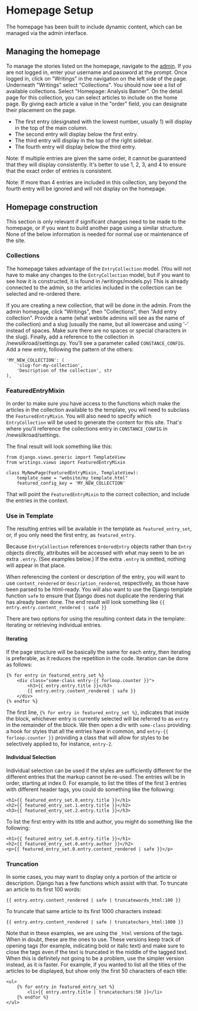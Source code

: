 # Homepage Setup

The homepage has been built to include dynamic content, which can be managed via the admin interface.

## Managing the homepage

To manage the stories listed on the homepage, navigate to the [admin](https://reconnectingasia.csis.org/admin). If you
are not logged in, enter your username and password at the prompt. Once logged in, click on "Writings" in the navigation
on the left side of the page. Underneath "Writings" select "Collections". You should now see a list of available
collections. Select "Homepage: Analysis Banner". On the detail page for this collection, you can select articles to
include on the home page. By giving each article a value in the "order" field, you can designate their placement on the
page.

+ The first entry (designated with the lowest number, usually 1) will display in the top of the main column.
+ The second entry will display below the first entry.
+ The third entry will display in the top of the right sidebar.
+ The fourth entry will display below the third entry.

Note: If multiple entries are given the same order, it cannot be guaranteed that they will display consistently.
It's better to use 1, 2, 3, and 4 to ensure that the exact order of entries is consistent.

Note: If more than 4 entries are included in this collection, any beyond the fourth entry will be ignored and will not
display on the homepage.

## Homepage construction

This section is only relevant if significant changes need to be made to the homepage, or if you want to build another 
page using a similar structure. None of the below information is needed for normal use or maintenance of the site.

### Collections

The homepage takes advantage of the `EntryCollection` model. (You will not have to make any changes to the 
`EntryCollection` model, but if you want to see how it is constructed, it is found in /writings/models.py) This is 
already connected to the admin, so the articles included in the collection can be selected and re-ordered there. 

If you are creating a new collection, that will be done in the admin. From the admin homepage, click "Writings", 
then "Collections", then "Add entry collection". Provide a name (what website admins will see as the name of the 
collection) and a slug (usually the name, but all lowercase and using '-' instead of spaces. Make sure there are no
spaces or special characters in the slug). Finally, add a reference to the collection in /newsilkroad/settings.py.
You'll see a parameter called `CONSTANCE_CONFIG`. Add a new entry, following the pattern of the others:

```
'MY_NEW_COLLECTION': (
    'slug-for-my-collection',
    'Description of the collection', str
),
```

### FeaturedEntryMixin
In order to make sure you have access to the functions which make the articles in the collection available to the 
template, you will need to subclass the `FeaturedEntryMixin`. You will also need to specify which `EntryCollection` will
be used to generate the content for this site. That's where you'll reference the collections entry in `CONSTANCE_CONFIG` 
in /newsilkroad/settings.

The final result will look something like this:

```
from django.views.generic import TemplateView
from writings.views import FeaturedEntryMixin

class MyNewPage(FeaturedEntryMixin, TemplateView):
    template_name = "website/my_template.html"
    featured_config_key = 'MY_NEW_COLLECTION'
```

That will point the `FeaturedEntryMixin` to the correct collection, and include the entries in the context.

### Use in Template

The resulting entries will be available in the template as `featured_entry_set`, or, if you only need the first entry,
as `featured_entry`.

Because `EntryCollection` references `OrderedEntry` objects rather than `Entry` objects directly, attributes will be 
accessed with what may seem to be an extra `.entry`. (See examples below.) If the extra `.entry` is omitted, nothing 
will appear in that place.

When referencing the content or description of the entry, you will want to use `content_rendered` or 
`description_rendered`, respectively, as those have been parsed to be html-ready. You will also want to use the Django
template function `safe` to ensure that Django does not duplicate the rendering that has already been done. The end
result will look something like `{{ entry.entry.content_rendered | safe }}`

There are two options for using the resulting context data in the template: iterating or retrieving individual entries.

#### Iterating
If the page structure will be basically the same for each entry, then iterating is preferable, as it reduces the 
repetition in the code. Iteration can be done as follows:

```
{% for entry in featured_entry_set %}
    <div class="some-class entry-{{ forloop.counter }}">
        <h3>{{ entry.entry.title }}</h3>
        {{ entry.entry.content_rendered | safe }}
    </div>
{% endfor %}
```

The first line, `{% for entry in featured_entry_set %}`, indicates that inside the block, whichever entry is currently
selected will be referred to as `entry` in the remainder of the block. We then open a div with `some-class` providing a 
hook for styles that all the entries have in common, and `entry-{{ forloop.counter }}` providing a class that will 
allow for styles to be selectively applied to, for instance, `entry-2`.

#### Individual Selection
Individual selection can be used if the styles are sufficiently different for the different entries that the markup
cannot be re-used. The entries will be in order, starting at index 0. For example, to list the titles of the first 3
entries with different header tags, you could do something like the following:

```
<h1>{{ featured_entry_set.0.entry.title }}</h1>
<h2>{{ featured_entry_set.1.entry.title }}</h2>
<h3>{{ featured_entry_set.2.entry.title }}</h3>
```

To list the first entry with its title and author, you might do something like the following:

```
<h1>{{ featured_entry_set.0.entry.title }}</h1>
<h2>{{ featured_entry_set.0.entry.author }}</h2>
<p>{{ featured_entry_set.0.entry.content_rendered | safe }}</p>
```

### Truncation
In some cases, you may want to display only a portion of the article or description. Django has a few functions which 
assist with that. To truncate an article to its first 100 words:

```
{{ entry.entry.content_rendered | safe | truncatewords_html:100 }}
```

To truncate that same article to its first 1000 characters instead:

```
{{ entry.entry.content_rendered | safe | truncatechars_html:1000 }}
```

Note that in these examples, we are using the `_html` versions of the tags. When in doubt, these are the ones to use.
These versions keep track of opening tags (for example, indicating bold or italic text) and make sure to close the tags 
even if the text is truncated in the middle of the tagged text. When this is definitely not going to be a problem, use
the simpler version instead, as it is faster. For example, if you wanted to list all the titles of the articles to be
displayed, but show only the first 50 characters of each title:

```
<ul>
    {% for entry in featured_entry_set %}
        <li>{{ entry.entry.title | truncatechars:50 }}</li>
    {% endfor %}
</ul>
```